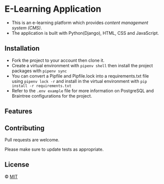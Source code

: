 # E-Learning Application
 - This is an e-learning platform which provides *content management system (CMS)*.
 - The application is built with Python(Django), HTML, CSS and JavaScript.

## Installation
- Fork the project to your account then clone it.
- Create a virtual environment with `pipenv shell` then install the project packages with `pipenv sync`
- You can convert a Pipfile and Pipfile.lock into a requirements.txt file using `pipenv lock -r` and install in the virtual environment with `pip install -r requirements.txt`
- Refer to the `.env example` file for more information on PostgreSQL and Braintree configurations for the project.

## Features

<!-- ![alt text for screen readers](./static/images/search.png "Search Module"). -->


## Contributing
Pull requests are welcome.

Please make sure to update tests as appropriate.

## License
&copy; [MIT](https://choosealicense.com/licenses/mit/)
